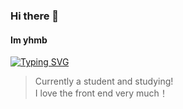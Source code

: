 ### Hi there 👋
#### Im yhmb 
[![Typing SVG](https://readme-typing-svg.demolab.com?font=Fira+Code&pause=1000&width=435&lines=Welcome+to+my+homepage)](https://git.io/typing-svg)

<blockquote>
  Currently a student and studying!
  <br>
  I love the front end very much！
</blockquote>

<!--
**iyhmb/iyhmb** is a ✨ _special_ ✨ repository because its `README.md` (this file) appears on your GitHub profile.

Here are some ideas to get you started:

- 🔭 I’m currently working on ...
- 🌱 I’m currently learning ...
- 👯 I’m looking to collaborate on ...
- 🤔 I’m looking for help with ...
- 💬 Ask me about ...
- 📫 How to reach me: ...
- 😄 Pronouns: ...
- ⚡ Fun fact: ...
-->
